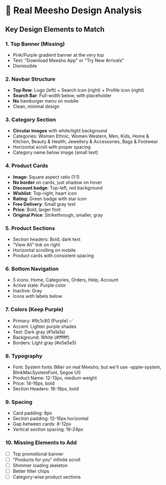 # 🎨 Real Meesho Design Analysis

## Key Design Elements to Match

### 1. **Top Banner (Missing)**
- Pink/Purple gradient banner at the very top
- Text: "Download Meesho App" or "Try New Arrivals"
- Dismissible

### 2. **Navbar Structure**
- **Top Row**: Logo (left) + Search icon (right) + Profile icon (right)
- **Search Bar**: Full-width below, with placeholder
- **No** hamburger menu on mobile
- Clean, minimal design

### 3. **Category Section**
- **Circular images** with white/light background
- Categories: Women Ethnic, Women Western, Men, Kids, Home & Kitchen, Beauty & Health, Jewellery & Accessories, Bags & Footwear
- Horizontal scroll with proper spacing
- Category name below image (small text)

### 4. **Product Cards**
- **Image**: Square aspect ratio (1:1)
- **No border** on cards, just shadow on hover
- **Discount badge**: Top-left, red background
- **Wishlist**: Top-right, heart icon
- **Rating**: Green badge with star icon
- **Free Delivery**: Small gray text
- **Price**: Bold, larger font
- **Original Price**: Strikethrough, smaller, gray

### 5. **Product Sections**
- Section headers: Bold, dark text
- "View All" link on right
- Horizontal scrolling on mobile
- Product cards with consistent spacing

### 6. **Bottom Navigation**
- 5 icons: Home, Categories, Orders, Help, Account
- Active state: Purple color
- Inactive: Gray
- Icons with labels below

### 7. **Colors (Keep Purple)**
- Primary: #9c1c80 (Purple) ✅
- Accent: Lighter purple shades
- Text: Dark gray (#1a1a1a)
- Background: White (#ffffff)
- Borders: Light gray (#e5e5e5)

### 8. **Typography**
- Font: System fonts (Mier on real Meesho, but we'll use -apple-system, BlinkMacSystemFont, Segoe UI)
- Product Name: 12-13px, medium weight
- Price: 14-16px, bold
- Section Headers: 16-18px, bold

### 9. **Spacing**
- Card padding: 8px
- Section padding: 12-16px horizontal
- Gap between cards: 8-12px
- Vertical section spacing: 16-24px

### 10. **Missing Elements to Add**
- [ ] Top promotional banner
- [ ] "Products for you" infinite scroll
- [ ] Shimmer loading skeleton
- [ ] Better filter chips
- [ ] Category-wise product sections
